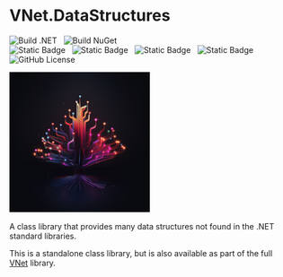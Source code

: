 # VNet.DataStructures

![Build .NET](https://github.com/PrimeEagle/VNet.System/actions/workflows/build-dotnet.yml/badge.svg)&nbsp;&nbsp;&nbsp;![Build NuGet](https://github.com/PrimeEagle/VNet.System/actions/workflows/create-nuget.yml/badge.svg)<br>
![Static Badge](https://img.shields.io/badge/Latest_Build-v1.0.1.17-lightblue)&nbsp;&nbsp;&nbsp;![Static Badge](https://img.shields.io/badge/Latest_Release-v1.0.1-blue)&nbsp;&nbsp;&nbsp;![Static Badge](https://img.shields.io/badge/NuGet_Package-v1.0.1-blue)&nbsp;&nbsp;&nbsp;![Static Badge](https://img.shields.io/badge/.NET-8.0.100-darkblue)<br>
![GitHub License](https://img.shields.io/github/license/PrimeEagle/VNet.DataStructures)

<img src="https://github.com/PrimeEagle/VNet.DataStructures/blob/main/.img/logo.png?raw=true" width="250" />

A class library that provides many data structures not found in the .NET standard libraries.

This is a standalone class library, but is also available as part of the full [VNet](https://github.com/PrimeEagle/VNet) library.
